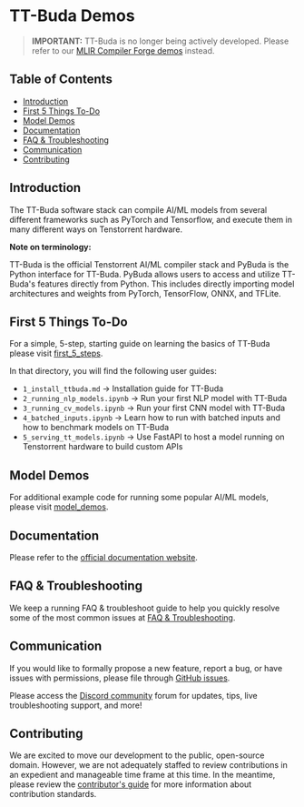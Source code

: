 # TT-Buda Demos

> **IMPORTANT:** TT-Buda is no longer being actively developed. Please refer to our [MLIR Compiler Forge demos](https://github.com/tenstorrent/tt-forge/tree/main/demos) instead.

## Table of Contents

- [Introduction](#introduction)
- [First 5 Things To-Do](first_5_steps/)
- [Model Demos](model_demos/)
- [Documentation](https://docs.tenstorrent.com/)
- [FAQ & Troubleshooting](FAQ.md)
- [Communication](#communication)
- [Contributing](#contributing)

## Introduction

The TT-Buda software stack can compile AI/ML models from several different frameworks such as PyTorch and Tensorflow, and execute them in many different ways on Tenstorrent hardware.

**Note on terminology:**

TT-Buda is the official Tenstorrent AI/ML compiler stack and PyBuda is the Python interface for TT-Buda. PyBuda allows users to access and utilize TT-Buda's features directly from Python. This includes directly importing model architectures and weights from PyTorch, TensorFlow, ONNX, and TFLite.

## First 5 Things To-Do

For a simple, 5-step, starting guide on learning the basics of TT-Buda please visit [first_5_steps](first_5_steps/).

In that directory, you will find the following user guides:

- `1_install_ttbuda.md` -> Installation guide for TT-Buda
- `2_running_nlp_models.ipynb` -> Run your first NLP model with TT-Buda
- `3_running_cv_models.ipynb` -> Run your first CNN model with TT-Buda
- `4_batched_inputs.ipynb` -> Learn how to run with batched inputs and how to benchmark models on TT-Buda
- `5_serving_tt_models.ipynb` -> Use FastAPI to host a model running on Tenstorrent hardware to build custom APIs

## Model Demos

For additional example code for running some popular AI/ML models, please visit [model_demos](model_demos/).

## Documentation

Please refer to the [official documentation website](https://docs.tenstorrent.com/).

## FAQ & Troubleshooting

We keep a running FAQ & troubleshoot guide to help you quickly resolve some of the most common issues at [FAQ & Troubleshooting](FAQ.md).

## Communication

If you would like to formally propose a new feature, report a bug, or have issues with permissions, please file through [GitHub issues](../../issues).

Please access the [Discord community](https://discord.gg/xUHw4tMcRV) forum for updates, tips, live troubleshooting support, and more!

## Contributing

We are excited to move our development to the public, open-source domain. However, we are not adequately staffed to review contributions in an expedient and manageable time frame at this time. In the meantime, please review the [contributor's guide](CONTRIBUTING.md) for more information about contribution standards.
